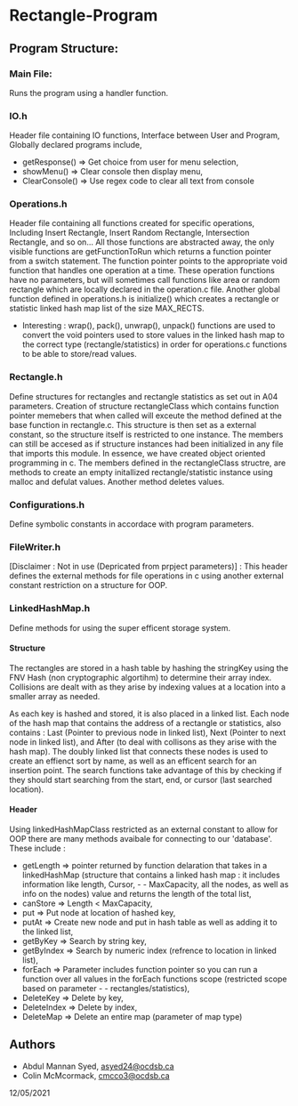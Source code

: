 # Rectangle-Program

## Program Structure:

### Main File:

Runs the program using a handler function.

### IO.h

Header file containing IO functions, Interface between User and Program, Globally declared programs include,

- getResponse() => Get choice from user for menu selection,
- showMenu() => Clear console then display menu,
- ClearConsole() => Use regex code to clear all text from console

### Operations.h

Header file containing all functions created for specific operations, Including Insert Rectangle, Insert Random
Rectangle, Intersection Rectangle, and so on... All those functions are abstracted away, the only visible functions are
getFunctionToRun which returns a function pointer from a switch statement. The function pointer points to the
appropriate void function that handles one operation at a time. These operation functions have no parameters, but will
sometimes call functions like area or random rectangle which are locally declared in the operation.c file. Another
global function defined in operations.h is initialize() which creates a rectangle or statistic linked hash map list of
the size MAX_RECTS.

- Interesting : wrap(), pack(), unwrap(), unpack() functions are used to convert the void pointers used to store values
  in the linked hash map to the correct type (rectangle/statistics) in order for operations.c functions to be able to
  store/read values.

### Rectangle.h

Define structures for rectangles and rectangle statistics as set out in A04 parameters. Creation of structure
rectangleClass which contains function pointer memebers that when called will exceute the method defined at the base
function in rectangle.c. This structure is then set as a external constant, so the structure itself is restricted to one
instance. The members can still be accesed as if structure instances had been initialized in any file that imports this
module. In essence, we have created object oriented programming in c. The members defined in the rectangleClass
structre, are methods to create an empty initallized rectangle/statistic instance using malloc and defulat values.
Another method deletes values.

### Configurations.h

Define symbolic constants in accordace with program parameters.

### FileWriter.h

[Disclaimer : Not in use (Depricated from prpject parameters)] : This header defines the external methods for file
operations in c using another external constant restriction on a structure for OOP.

### LinkedHashMap.h

Define methods for using the super efficent storage system.

#### Structure

The rectangles are stored in a hash table by hashing the stringKey using the FNV Hash (non cryptographic algortihm) to
determine their array index. Collisions are dealt with as they arise by indexing values at a location into a smaller
array as needed.

As each key is hashed and stored, it is also placed in a linked list. Each node of the hash map that contains the
address of a rectangle or statistics, also contains : Last (Pointer to previous node in linked list), Next (Pointer to
next node in linked list), and After (to deal with collisons as they arise with the hash map). The doubly linked list
that connects these nodes is used to create an effienct sort by name, as well as an efficent search for an insertion
point. The search functions take advantage of this by checking if they should start searching from the start, end, or
cursor (last searched location).

#### Header

Using linkedHashMapClass restricted as an external constant to allow for OOP there are many methods avaibale for
connecting to our 'database'. These include :

- getLength => pointer returned by function delaration that takes in a linkedHashMap (structure that contains a linked
  hash map : it includes information like length, Cursor, - - MaxCapacity, all the nodes, as well as info on the nodes)
  value and returns the length of the total list,
- canStore => Length < MaxCapacity,
- put => Put node at location of hashed key,
- putAt => Create new node and put in hash table as well as adding it to the linked list,
- getByKey => Search by string key,
- getByIndex => Search by numeric index (refrence to location in linked list),
- forEach => Parameter includes function pointer so you can run a function over all values in the forEach functions
  scope (restricted scope based on parameter - - rectangles/statistics),
- DeleteKey => Delete by key,
- DeleteIndex => Delete by index,
- DeleteMap => Delete an entire map (parameter of map type)

## Authors

- Abdul Mannan Syed, asyed24@ocdsb.ca
- Colin McMcormack, cmcco3@ocdsb.ca

12/05/2021
